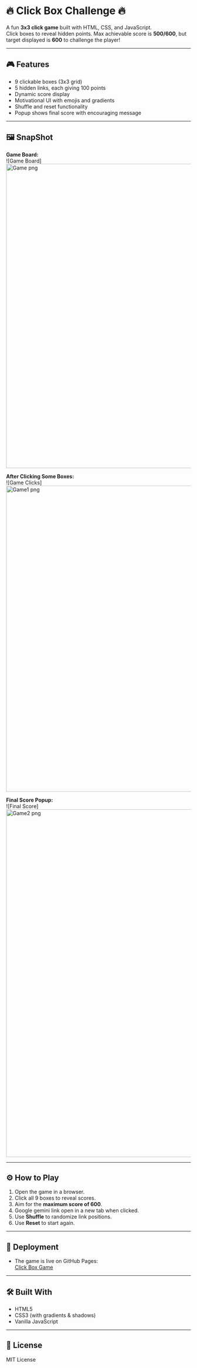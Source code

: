 # 🔥 Click Box Challenge 🔥

A fun **3x3 click game** built with HTML, CSS, and JavaScript.  
Click boxes to reveal hidden points. Max achievable score is **500/600**, but target displayed is **600** to challenge the player!  

---

## 🎮 Features

- 9 clickable boxes (3x3 grid)  
- 5 hidden links, each giving 100 points  
- Dynamic score display  
- Motivational UI with emojis and gradients  
- Shuffle and reset functionality  
- Popup shows final score with encouraging message  

---

## 🖼 SnapShot

**Game Board:**  
![Game Board]<img width="1883" height="830" alt="Game png" src="https://github.com/user-attachments/assets/bee89bbc-9765-446b-b76d-65b919cd4fdd" />



**After Clicking Some Boxes:**  
![Game Clicks]<img width="1816" height="835" alt="Game1 png" src="https://github.com/user-attachments/assets/47590412-15e0-4abc-99e7-73e0cf700f9f" />


**Final Score Popup:**  
![Final Score]<img width="955" height="949" alt="Game2 png" src="https://github.com/user-attachments/assets/8917336a-9d88-4401-8d54-1ad0659405fe" />


---

## ⚙️ How to Play

1. Open the game in a browser.  
2. Click all 9 boxes to reveal scores.  
3. Aim for the **maximum score of 600**.  
4. Google gemini link open in a new tab when clicked.  
5. Use **Shuffle** to randomize link positions.  
6. Use **Reset** to start again.  

---

## 🚀 Deployment

- The game is live on GitHub Pages:  
[Click Box Game](https://yourusername.github.io/click-box-game/)  

---

## 🛠 Built With

- HTML5  
- CSS3 (with gradients & shadows)  
- Vanilla JavaScript  

---

## 📝 License

MIT License
